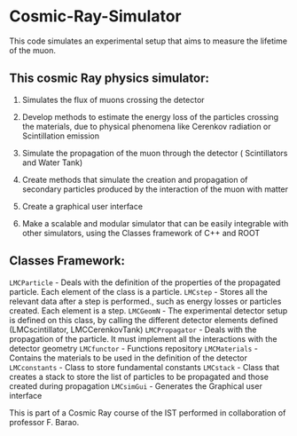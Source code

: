 Cosmic-Ray-Simulator
====================

This code simulates an experimental setup that aims to measure the lifetime of the muon.


This cosmic Ray physics simulator:
----------------------------------

  1. Simulates the flux of muons crossing the detector
  
  2. Develop methods to estimate the energy loss of the particles crossing the materials, due to physical phenomena like Cerenkov radiation or Scintillation emission
  
  3. Simulate the propagation of the muon through the detector ( Scintillators and Water Tank)
  
  4. Create methods that simulate the creation and propagation of secondary particles produced by the interaction of the muon with matter
  
  5. Create a graphical user interface
  
  6. Make a scalable and modular simulator that can be easily integrable with other simulators, using the Classes framework of C++ and ROOT


Classes Framework:
------------------
`LMCParticle` - Deals with the definition of the properties of the propagated particle. Each element of the class is a particle.
`LMCstep` - Stores all the relevant data after a step is performed., such as energy losses or particles created. Each element is a step.
`LMCGeomN` - The experimental detector setup is defined on this class, by calling the different detector elements defined (LMCscintillator, LMCCerenkovTank)
`LMCPropagator` - Deals with the propagation of the particle. It must implement all the interactions with the detector geometry
`LMCfunctor` - Functions repository
`LMCMaterials` - Contains the materials to be used in the definition of the detector
`LMCconstants` - Class to store fundamental constants
`LMCstack` - Class that creates a stack to store the list of particles to be propagated and those created during propagation
`LMCsimGui` - Generates the Graphical user interface





This is part of a Cosmic Ray course of the IST performed in collaboration of professor F. Barao.
